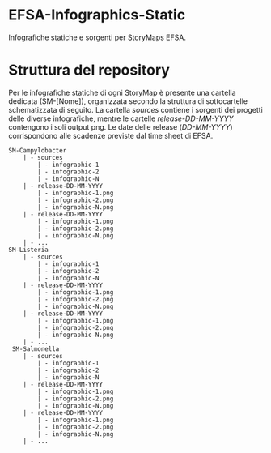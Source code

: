 # EFSA-Infographics-Static
Infografiche statiche e sorgenti per StoryMaps EFSA.

# Struttura del repository

Per le infografiche statiche di ogni StoryMap è presente una cartella dedicata (SM-[Nome]), organizzata secondo la struttura di sottocartelle schematizzata di seguito. 
La cartella *sources* contiene i sorgenti dei progetti delle diverse infografiche, mentre le cartelle *release-DD-MM-YYYY* contengono i soli output png. Le date delle release (*DD-MM-YYYY*) corrispondono alle scadenze previste dal time sheet di EFSA.

```
SM-Campylobacter
    | - sources
        | - infographic-1
        | - infographic-2
        | - infographic-N
    | - release-DD-MM-YYYY
        | - infographic-1.png
        | - infographic-2.png
        | - infographic-N.png
    | - release-DD-MM-YYYY
        | - infographic-1.png
        | - infographic-2.png
        | - infographic-N.png
    | - ...
SM-Listeria
    | - sources
        | - infographic-1
        | - infographic-2
        | - infographic-N
    | - release-DD-MM-YYYY
        | - infographic-1.png
        | - infographic-2.png
        | - infographic-N.png
    | - release-DD-MM-YYYY
        | - infographic-1.png
        | - infographic-2.png
        | - infographic-N.png
    | - ...
 SM-Salmonella
    | - sources
        | - infographic-1
        | - infographic-2
        | - infographic-N
    | - release-DD-MM-YYYY
        | - infographic-1.png
        | - infographic-2.png
        | - infographic-N.png
    | - release-DD-MM-YYYY
        | - infographic-1.png
        | - infographic-2.png
        | - infographic-N.png
    | - ...
```
